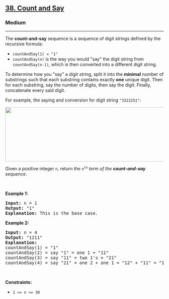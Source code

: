 <h2><a href="https://leetcode.com/problems/count-and-say/">38. Count and Say</a></h2><h3>Medium</h3><hr><div style="user-select: auto;"><p style="user-select: auto;">The <strong style="user-select: auto;">count-and-say</strong> sequence is a sequence of digit strings defined by the recursive formula:</p>

<ul style="user-select: auto;">
	<li style="user-select: auto;"><code style="user-select: auto;">countAndSay(1) = "1"</code></li>
	<li style="user-select: auto;"><code style="user-select: auto;">countAndSay(n)</code> is the way you would "say" the digit string from <code style="user-select: auto;">countAndSay(n-1)</code>, which is then converted into a different digit string.</li>
</ul>

<p style="user-select: auto;">To determine how you "say" a digit string, split it into the <strong style="user-select: auto;">minimal</strong> number of substrings such that each substring contains exactly <strong style="user-select: auto;">one</strong> unique digit. Then for each substring, say the number of digits, then say the digit. Finally, concatenate every said digit.</p>

<p style="user-select: auto;">For example, the saying and conversion for digit string <code style="user-select: auto;">"3322251"</code>:</p>
<img alt="" src="https://assets.leetcode.com/uploads/2020/10/23/countandsay.jpg" style="width: 581px; height: 172px; user-select: auto;">
<p style="user-select: auto;">Given a positive integer <code style="user-select: auto;">n</code>, return <em style="user-select: auto;">the </em><code style="user-select: auto;">n<sup style="user-select: auto;">th</sup></code><em style="user-select: auto;"> term of the <strong style="user-select: auto;">count-and-say</strong> sequence</em>.</p>

<p style="user-select: auto;">&nbsp;</p>
<p style="user-select: auto;"><strong class="example" style="user-select: auto;">Example 1:</strong></p>

<pre style="user-select: auto;"><strong style="user-select: auto;">Input:</strong> n = 1
<strong style="user-select: auto;">Output:</strong> "1"
<strong style="user-select: auto;">Explanation:</strong> This is the base case.
</pre>

<p style="user-select: auto;"><strong class="example" style="user-select: auto;">Example 2:</strong></p>

<pre style="user-select: auto;"><strong style="user-select: auto;">Input:</strong> n = 4
<strong style="user-select: auto;">Output:</strong> "1211"
<strong style="user-select: auto;">Explanation:</strong>
countAndSay(1) = "1"
countAndSay(2) = say "1" = one 1 = "11"
countAndSay(3) = say "11" = two 1's = "21"
countAndSay(4) = say "21" = one 2 + one 1 = "12" + "11" = "1211"
</pre>

<p style="user-select: auto;">&nbsp;</p>
<p style="user-select: auto;"><strong style="user-select: auto;">Constraints:</strong></p>

<ul style="user-select: auto;">
	<li style="user-select: auto;"><code style="user-select: auto;">1 &lt;= n &lt;= 30</code></li>
</ul>
</div>